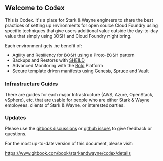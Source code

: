 ## Welcome to Codex

This is Codex.  It's a place for Stark & Wayne engineers to share the best
practices of setting up environments for open source Cloud Foundry using
specific techniques that give users additional value outside the day-to-day
value that simply using BOSH and Cloud Foundry might bring.

Each environment gets the benefit of:

* Agility and Resiliency for BOSH using a Proto-BOSH pattern
* Backups and Restores with [SHEILD][shield]
* Advanced Monitoring with the [Bolo][bolo] Platform
* Secure template driven manifests using [Genesis][genesis], [Spruce][spruce] and [Vault][vault]

### Infrastructure Guides

There are guides for each major Infrastructure (AWS, Azure, OpenStack, vSphere),
etc. that are usable for people who are either Stark & Wayne employees, clients
of Stark & Wayne, or interested parties.

### Updates

Please use the [gitbook discussions][discussions] or [github issues][issues] to give
feedback or questions.

For the most up-to-date version of this document, please visit:

https://www.gitbook.com/book/starkandwayne/codex/details

[bolo]:         http://bolo.niftylogic.com/
[discussions]:  https://www.gitbook.com/book/starkandwayne/codex/discussions
[issues]:       https://github.com/starkandwayne/codex/issues
[genesis]:      https://github.com/starkandwayne/genesis
[shield]:       https://github.com/starkandwayne/shield
[spruce]:       https://github.com/geofffranks/spruce
[vault]:        https://www.vaultproject.io/
